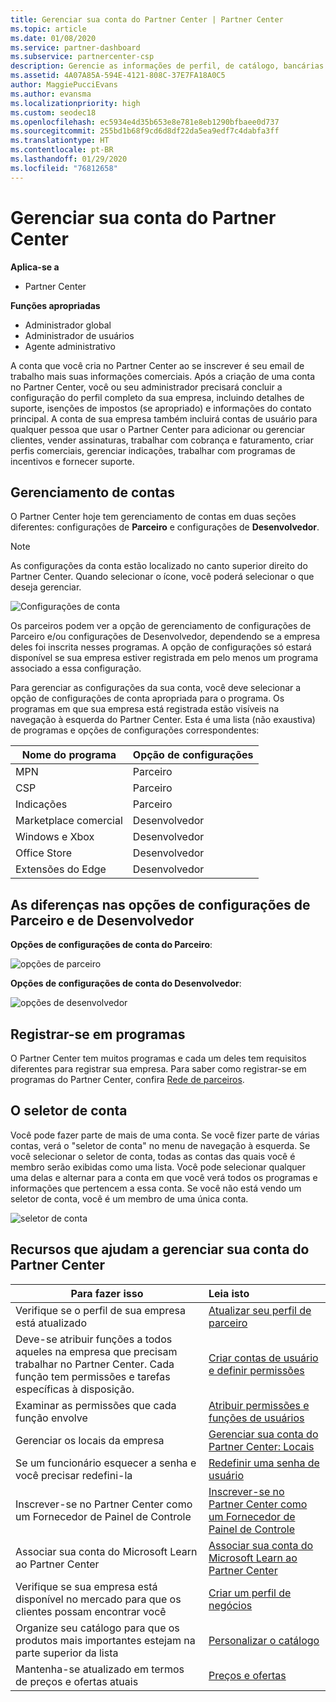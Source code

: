 ```yaml
---
title: Gerenciar sua conta do Partner Center | Partner Center
ms.topic: article
ms.date: 01/08/2020
ms.service: partner-dashboard
ms.subservice: partnercenter-csp
description: Gerencie as informações de perfil, de catálogo, bancárias e fiscais de sua empresa, funções, permissões e muito mais no Partner Center.
ms.assetid: 4A07A85A-594E-4121-808C-37E7FA18A0C5
author: MaggiePucciEvans
ms.author: evansma
ms.localizationpriority: high
ms.custom: seodec18
ms.openlocfilehash: ec5934e4d35b653e8e781e8eb1290bfbaee0d737
ms.sourcegitcommit: 255bd1b68f9cd6d8df22da5ea9edf7c4dabfa3ff
ms.translationtype: HT
ms.contentlocale: pt-BR
ms.lasthandoff: 01/29/2020
ms.locfileid: "76812658"
---
```

# <a name="manage-your-partner-center-account"></a>Gerenciar sua conta do Partner Center

**Aplica-se a**

-  Partner Center

**Funções apropriadas**
-   Administrador global
-   Administrador de usuários
-   Agente administrativo

A conta que você cria no Partner Center ao se inscrever é seu email de trabalho mais suas informações comerciais. Após a criação de uma conta no Partner Center, você ou seu administrador precisará concluir a configuração do perfil completo da sua empresa, incluindo detalhes de suporte, isenções de impostos (se apropriado) e informações do contato principal. A conta de sua empresa também incluirá contas de usuário para qualquer pessoa que usar o Partner Center para adicionar ou gerenciar clientes, vender assinaturas, trabalhar com cobrança e faturamento, criar perfis comerciais, gerenciar indicações, trabalhar com programas de incentivos e fornecer suporte.

## <a name="account-management"></a>Gerenciamento de contas

O Partner Center hoje tem gerenciamento de contas em duas seções diferentes: configurações de **Parceiro** e configurações de **Desenvolvedor**. 

>[!NOTE]
>As configurações da conta estão localizado no canto superior direito do Partner Center. Quando selecionar o ícone, você poderá selecionar o que deseja gerenciar. 

![Configurações de conta](images/accountsettings/account1.png)

Os parceiros podem ver a opção de gerenciamento de configurações de Parceiro e/ou configurações de Desenvolvedor, dependendo se a empresa deles foi inscrita nesses programas. A opção de configurações só estará disponível se sua empresa estiver registrada em pelo menos um programa associado a essa configuração. 

Para gerenciar as configurações da sua conta, você deve selecionar a opção de configurações de conta apropriada para o programa. Os programas em que sua empresa está registrada estão visíveis na navegação à esquerda do Partner Center. Esta é uma lista (não exaustiva) de programas e opções de configurações correspondentes:

|**Nome do programa**   |**Opção de configurações** |
|---------------------|:-----------------------|
|MPN   |Parceiro|
|CSP    |Parceiro|
|Indicações   |Parceiro|
|Marketplace comercial|Desenvolvedor|
|Windows e Xbox|Desenvolvedor|
|Office Store|Desenvolvedor|
|Extensões do Edge|Desenvolvedor|

## <a name="the-differences-in-partner-and-developer-settings-options"></a>As diferenças nas opções de configurações de Parceiro e de Desenvolvedor

**Opções de configurações de conta do Parceiro**:

![opções de parceiro](images/accountsettings/partneroptions.png)

**Opções de configurações de conta do Desenvolvedor**:

![opções de desenvolvedor](images/accountsettings/devoptions.png)

## <a name="enrolling-in-programs"></a>Registrar-se em programas

O Partner Center tem muitos programas e cada um deles tem requisitos diferentes para registrar sua empresa. Para saber como registrar-se em programas do Partner Center, confira [Rede de parceiros](https://partner.microsoft.com/). 

## <a name="the-account-picker"></a>O seletor de conta

Você pode fazer parte de mais de uma conta. Se você fizer parte de várias contas, verá o "seletor de conta" no menu de navegação à esquerda. Se você selecionar o seletor de conta, todas as contas das quais você é membro serão exibidas como uma lista. Você pode selecionar qualquer uma delas e alternar para a conta em que você verá todos os programas e informações que pertencem a essa conta. Se você não está vendo um seletor de conta, você é um membro de uma única conta.

![seletor de conta](images/accountsettings/accountpicker.png)

## <a name="resources-to-help-you-manage-your-partner-center-account"></a>Recursos que ajudam a gerenciar sua conta do Partner Center

|**Para fazer isso**   |**Leia isto**   |
|-----------------------|:-----------------------|
|Verifique se o perfil de sua empresa está atualizado   |[Atualizar seu perfil de parceiro](update-your-partner-profile.md)|
|Deve-se atribuir funções a todos aqueles na empresa que precisam trabalhar no Partner Center. Cada função tem permissões e tarefas específicas à disposição.|[Criar contas de usuário e definir permissões](create-user-accounts-and-set-permissions.md)|
|Examinar as permissões que cada função envolve|[Atribuir permissões e funções de usuários](permissions-overview.md)
|Gerenciar os locais da empresa|[Gerenciar sua conta do Partner Center: Locais](manage-locations.md)
|Se um funcionário esquecer a senha e você precisar redefini-la  |[Redefinir uma senha de usuário](reset-a-user-password.md)|
|Inscrever-se no Partner Center como um Fornecedor de Painel de Controle|[Inscrever-se no Partner Center como um Fornecedor de Painel de Controle](enroll-as-cpv.md)|
|Associar sua conta do Microsoft Learn ao Partner Center|[Associar sua conta do Microsoft Learn ao Partner Center](ms-learn-associate.md)|
|Verifique se sua empresa está disponível no mercado para que os clientes possam encontrar você   |[Criar um perfil de negócios](create-a-marketing-profile.md)|
|Organize seu catálogo para que os produtos mais importantes estejam na parte superior da lista   |[Personalizar o catálogo](customize-the-catalog.md)|
|Mantenha-se atualizado em termos de preços e ofertas atuais   |[Preços e ofertas](pricing-and-offers.md)|













 

 



